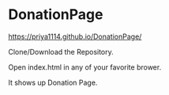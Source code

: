 # DonationPage

https://priya1114.github.io/DonationPage/

Clone/Download the Repository.

Open index.html in any of your favorite brower.

It shows up Donation Page.
 
